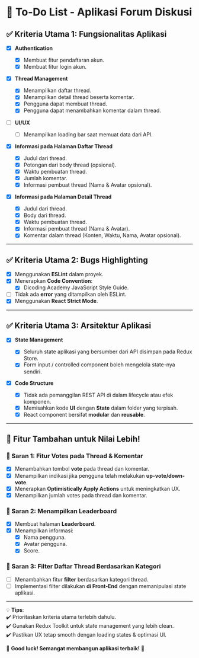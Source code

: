 # 📌 To-Do List - Aplikasi Forum Diskusi

## ✅ Kriteria Utama 1: Fungsionalitas Aplikasi

- [x] **Authentication**

  - [x] Membuat fitur pendaftaran akun.
  - [x] Membuat fitur login akun.

- [x] **Thread Management**

  - [x] Menampilkan daftar thread.
  - [x] Menampilkan detail thread beserta komentar.
  - [x] Pengguna dapat membuat thread.
  - [x] Pengguna dapat menambahkan komentar dalam thread.

- [ ] **UI/UX**

  - [ ] Menampilkan loading bar saat memuat data dari API.

- [x] **Informasi pada Halaman Daftar Thread**

  - [x] Judul dari thread.
  - [x] Potongan dari body thread (opsional).
  - [x] Waktu pembuatan thread.
  - [x] Jumlah komentar.
  - [x] Informasi pembuat thread (Nama & Avatar opsional).

- [x] **Informasi pada Halaman Detail Thread**
  - [x] Judul dari thread.
  - [x] Body dari thread.
  - [x] Waktu pembuatan thread.
  - [x] Informasi pembuat thread (Nama & Avatar).
  - [x] Komentar dalam thread (Konten, Waktu, Nama, Avatar opsional).

---

## ✅ Kriteria Utama 2: Bugs Highlighting

- [x] Menggunakan **ESLint** dalam proyek.
- [x] Menerapkan **Code Convention**:
  - [x] Dicoding Academy JavaScript Style Guide.
- [ ] Tidak ada **error** yang ditampilkan oleh ESLint.
- [x] Menggunakan **React Strict Mode**.

---

## ✅ Kriteria Utama 3: Arsitektur Aplikasi

- [x] **State Management**

  - [x] Seluruh state aplikasi yang bersumber dari API disimpan pada Redux Store.
  - [x] Form input / controlled component boleh mengelola state-nya sendiri.

- [x] **Code Structure**
  - [x] Tidak ada pemanggilan REST API di dalam lifecycle atau efek komponen.
  - [x] Memisahkan kode **UI** dengan **State** dalam folder yang terpisah.
  - [x] React component bersifat **modular** dan **reusable**.

---

## 🌟 Fitur Tambahan untuk Nilai Lebih!

### 🔹 Saran 1: Fitur Votes pada Thread & Komentar

- [x] Menambahkan tombol **vote** pada thread dan komentar.
- [x] Menampilkan indikasi jika pengguna telah melakukan **up-vote/down-vote**.
- [x] Menerapkan **Optimistically Apply Actions** untuk meningkatkan UX.
- [x] Menampilkan jumlah votes pada thread dan komentar.

### 🔹 Saran 2: Menampilkan Leaderboard

- [x] Membuat halaman **Leaderboard**.
- [x] Menampilkan informasi:
  - [x] Nama pengguna.
  - [x] Avatar pengguna.
  - [x] Score.

### 🔹 Saran 3: Filter Daftar Thread Berdasarkan Kategori

- [ ] Menambahkan fitur **filter** berdasarkan kategori thread.
- [ ] Implementasi filter dilakukan **di Front-End** dengan memanipulasi state aplikasi.

---

💡 **Tips**:  
✔️ Prioritaskan kriteria utama terlebih dahulu.  
✔️ Gunakan Redux Toolkit untuk state management yang lebih clean.  
✔️ Pastikan UX tetap smooth dengan loading states & optimasi UI.

🚀 **Good luck! Semangat membangun aplikasi terbaik!** 🚀
